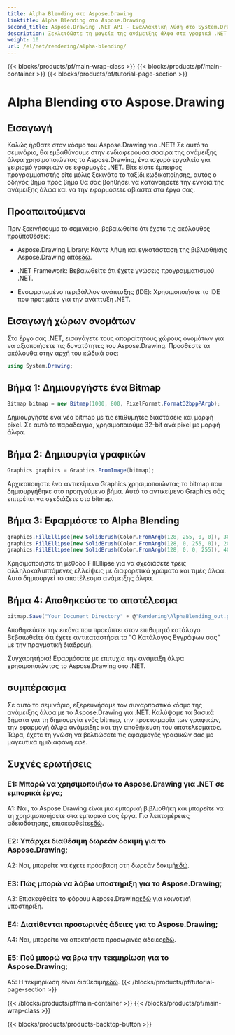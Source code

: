 ```yaml
---
title: Alpha Blending στο Aspose.Drawing
linktitle: Alpha Blending στο Aspose.Drawing
second_title: Aspose.Drawing .NET API - Εναλλακτική λύση στο System.Drawing.Common
description: Ξεκλειδώστε τη μαγεία της ανάμειξης άλφα στα γραφικά .NET με το Aspose.Drawing. Ανυψώστε τα έργα σας με ημιδιαφανή εφέ.
weight: 10
url: /el/net/rendering/alpha-blending/
---
```


{{< blocks/products/pf/main-wrap-class >}}
{{< blocks/products/pf/main-container >}}
{{< blocks/products/pf/tutorial-page-section >}}

# Alpha Blending στο Aspose.Drawing

## Εισαγωγή

Καλώς ήρθατε στον κόσμο του Aspose.Drawing για .NET! Σε αυτό το σεμινάριο, θα εμβαθύνουμε στην ενδιαφέρουσα σφαίρα της ανάμειξης άλφα χρησιμοποιώντας το Aspose.Drawing, ένα ισχυρό εργαλείο για χειρισμό γραφικών σε εφαρμογές .NET. Είτε είστε έμπειρος προγραμματιστής είτε μόλις ξεκινάτε το ταξίδι κωδικοποίησης, αυτός ο οδηγός βήμα προς βήμα θα σας βοηθήσει να κατανοήσετε την έννοια της ανάμειξης άλφα και να την εφαρμόσετε αβίαστα στα έργα σας.

## Προαπαιτούμενα

Πριν ξεκινήσουμε το σεμινάριο, βεβαιωθείτε ότι έχετε τις ακόλουθες προϋποθέσεις:

-  Aspose.Drawing Library: Κάντε λήψη και εγκατάσταση της βιβλιοθήκης Aspose.Drawing από[εδώ](https://releases.aspose.com/drawing/net/).

- .NET Framework: Βεβαιωθείτε ότι έχετε γνώσεις προγραμματισμού .NET.

- Ενσωματωμένο περιβάλλον ανάπτυξης (IDE): Χρησιμοποιήστε το IDE που προτιμάτε για την ανάπτυξη .NET.

## Εισαγωγή χώρων ονομάτων

Στο έργο σας .NET, εισαγάγετε τους απαραίτητους χώρους ονομάτων για να αξιοποιήσετε τις δυνατότητες του Aspose.Drawing. Προσθέστε τα ακόλουθα στην αρχή του κώδικά σας:

```csharp
using System.Drawing;
```

## Βήμα 1: Δημιουργήστε ένα Bitmap

```csharp
Bitmap bitmap = new Bitmap(1000, 800, PixelFormat.Format32bppPArgb);
```

Δημιουργήστε ένα νέο bitmap με τις επιθυμητές διαστάσεις και μορφή pixel. Σε αυτό το παράδειγμα, χρησιμοποιούμε 32-bit ανά pixel με μορφή άλφα.

## Βήμα 2: Δημιουργία γραφικών

```csharp
Graphics graphics = Graphics.FromImage(bitmap);
```

Αρχικοποιήστε ένα αντικείμενο Graphics χρησιμοποιώντας το bitmap που δημιουργήθηκε στο προηγούμενο βήμα. Αυτό το αντικείμενο Graphics σάς επιτρέπει να σχεδιάζετε στο bitmap.

## Βήμα 3: Εφαρμόστε το Alpha Blending

```csharp
graphics.FillEllipse(new SolidBrush(Color.FromArgb(128, 255, 0, 0)), 300, 100, 400, 400);
graphics.FillEllipse(new SolidBrush(Color.FromArgb(128, 0, 255, 0)), 200, 300, 400, 400);
graphics.FillEllipse(new SolidBrush(Color.FromArgb(128, 0, 0, 255)), 400, 300, 400, 400);
```

Χρησιμοποιήστε τη μέθοδο FillEllipse για να σχεδιάσετε τρεις αλληλοκαλυπτόμενες ελλείψεις με διαφορετικά χρώματα και τιμές άλφα. Αυτό δημιουργεί το αποτέλεσμα ανάμειξης άλφα.

## Βήμα 4: Αποθηκεύστε το αποτέλεσμα

```csharp
bitmap.Save("Your Document Directory" + @"Rendering\AlphaBlending_out.png");
```

Αποθηκεύστε την εικόνα που προκύπτει στον επιθυμητό κατάλογο. Βεβαιωθείτε ότι έχετε αντικαταστήσει το "Ο Κατάλογος Εγγράφων σας" με την πραγματική διαδρομή.

Συγχαρητήρια! Εφαρμόσατε με επιτυχία την ανάμειξη άλφα χρησιμοποιώντας το Aspose.Drawing στο .NET.

## συμπέρασμα

Σε αυτό το σεμινάριο, εξερευνήσαμε τον συναρπαστικό κόσμο της ανάμειξης άλφα με το Aspose.Drawing για .NET. Καλύψαμε τα βασικά βήματα για τη δημιουργία ενός bitmap, την προετοιμασία των γραφικών, την εφαρμογή άλφα ανάμειξης και την αποθήκευση του αποτελέσματος. Τώρα, έχετε τη γνώση να βελτιώσετε τις εφαρμογές γραφικών σας με μαγευτικά ημιδιαφανή εφέ.

## Συχνές ερωτήσεις

### Ε1: Μπορώ να χρησιμοποιήσω το Aspose.Drawing για .NET σε εμπορικά έργα;

 A1: Ναι, το Aspose.Drawing είναι μια εμπορική βιβλιοθήκη και μπορείτε να τη χρησιμοποιήσετε στα εμπορικά σας έργα. Για λεπτομέρειες αδειοδότησης, επισκεφθείτε[εδώ](https://purchase.aspose.com/buy).

### Ε2: Υπάρχει διαθέσιμη δωρεάν δοκιμή για το Aspose.Drawing;

 A2: Ναι, μπορείτε να έχετε πρόσβαση στη δωρεάν δοκιμή[εδώ](https://releases.aspose.com/).

### Ε3: Πώς μπορώ να λάβω υποστήριξη για το Aspose.Drawing;

 A3: Επισκεφθείτε το φόρουμ Aspose.Drawing[εδώ](https://forum.aspose.com/c/diagram/17) για κοινοτική υποστήριξη.

### Ε4: Διατίθενται προσωρινές άδειες για το Aspose.Drawing;

 A4: Ναι, μπορείτε να αποκτήσετε προσωρινές άδειες[εδώ](https://purchase.aspose.com/temporary-license/).

### Ε5: Πού μπορώ να βρω την τεκμηρίωση για το Aspose.Drawing;

 A5: Η τεκμηρίωση είναι διαθέσιμη[εδώ](https://reference.aspose.com/drawing/net/).
{{< /blocks/products/pf/tutorial-page-section >}}

{{< /blocks/products/pf/main-container >}}
{{< /blocks/products/pf/main-wrap-class >}}

{{< blocks/products/products-backtop-button >}}
